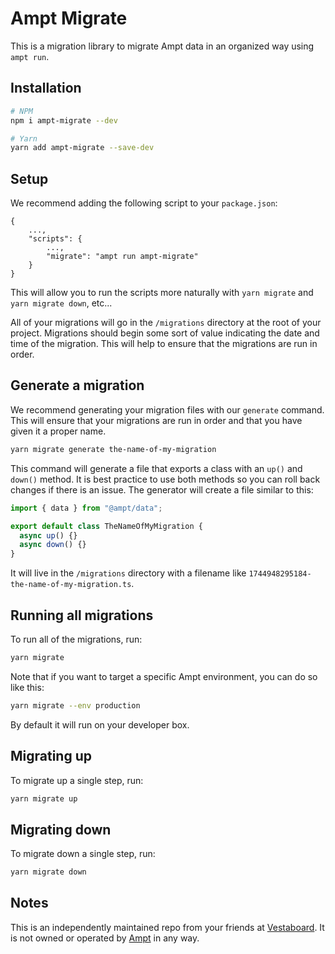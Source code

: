 # Ampt Migrate

This is a migration library to migrate Ampt data in an organized way using `ampt run`.

## Installation

```bash
# NPM
npm i ampt-migrate --dev

# Yarn
yarn add ampt-migrate --save-dev
```

## Setup

We recommend adding the following script to your `package.json`:

```
{
    ...,
    "scripts": {
        ...,
        "migrate": "ampt run ampt-migrate"
    }
}
```

This will allow you to run the scripts more naturally with `yarn migrate` and `yarn migrate down`, etc...

All of your migrations will go in the `/migrations` directory at the root of your project. Migrations should begin some sort of value indicating the date and time of the migration. This will help to ensure that the migrations are run in order.

## Generate a migration

We recommend generating your migration files with our `generate` command. This will ensure that your migrations are run in order and that you have given it a proper name.

```bash
yarn migrate generate the-name-of-my-migration
```

This command will generate a file that exports a class with an `up()` and `down()` method. It is best practice to use both methods so you can roll back changes if there is an issue. The generator will create a file similar to this:

```typescript
import { data } from "@ampt/data";

export default class TheNameOfMyMigration {
  async up() {}
  async down() {}
}
```

It will live in the `/migrations` directory with a filename like `1744948295184-the-name-of-my-migration.ts`.

## Running all migrations

To run all of the migrations, run:

```bash
yarn migrate
```

Note that if you want to target a specific Ampt environment, you can do so like this:

```bash
yarn migrate --env production
```

By default it will run on your developer box.

## Migrating up

To migrate up a single step, run:

```bash
yarn migrate up
```

## Migrating down

To migrate down a single step, run:

```bash
yarn migrate down
```

## Notes

This is an independently maintained repo from your friends at [Vestaboard](https://vestaboard.com). It is not owned or operated by [Ampt](https://getampt.com) in any way.
